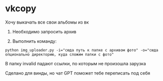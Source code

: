 # vkcopy
Хочу выкачать все свои альбомы из вк

1. Необходимо запросить архив

2. Выполнить команду:

```
python img_uploader.py -i="сюда путь к папке с архивом фото" -o="сюда опционально директорию, куда сложим папки с фото"
```

В папку invalid падают ссылки, по которым не произошла зарузка

Сделано для винды, но чат GPT поможет тебе переписать под себя